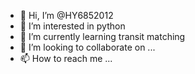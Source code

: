 - 👋 Hi, I’m @HY6852012
- 👀 I’m interested in python
- 🌱 I’m currently learning transit matching 
- 💞️ I’m looking to collaborate on ...
- 📫 How to reach me ...

<!---
HY6852012/HY6852012 is a ✨ special ✨ repository because its `README.md` (this file) appears on your GitHub profile.
You can click the Preview link to take a look at your changes.
--->
